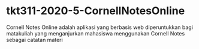 # tkt311-2020-5-CornellNotesOnline
Cornell Notes Online adalah aplikasi yang berbasis web diperuntukkan bagi matakuliah yang menganjurkan mahasiswa menggunakan Cornell Notes sebagai catatan materi 
